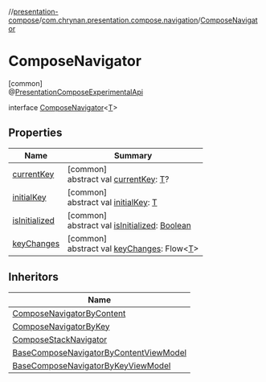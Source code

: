 //[presentation-compose](../../../index.md)/[com.chrynan.presentation.compose.navigation](../index.md)/[ComposeNavigator](index.md)

# ComposeNavigator

[common]\
@[PresentationComposeExperimentalApi](../../com.chrynan.presentation.compose/-presentation-compose-experimental-api/index.md)

interface [ComposeNavigator](index.md)&lt;[T](index.md)&gt;

## Properties

| Name | Summary |
|---|---|
| [currentKey](current-key.md) | [common]<br>abstract val [currentKey](current-key.md): [T](index.md)? |
| [initialKey](initial-key.md) | [common]<br>abstract val [initialKey](initial-key.md): [T](index.md) |
| [isInitialized](is-initialized.md) | [common]<br>abstract val [isInitialized](is-initialized.md): [Boolean](https://kotlinlang.org/api/latest/jvm/stdlib/kotlin/-boolean/index.html) |
| [keyChanges](key-changes.md) | [common]<br>abstract val [keyChanges](key-changes.md): Flow&lt;[T](index.md)&gt; |

## Inheritors

| Name |
|---|
| [ComposeNavigatorByContent](../-compose-navigator-by-content/index.md) |
| [ComposeNavigatorByKey](../-compose-navigator-by-key/index.md) |
| [ComposeStackNavigator](../-compose-stack-navigator/index.md) |
| [BaseComposeNavigatorByContentViewModel](../-base-compose-navigator-by-content-view-model/index.md) |
| [BaseComposeNavigatorByKeyViewModel](../-base-compose-navigator-by-key-view-model/index.md) |
